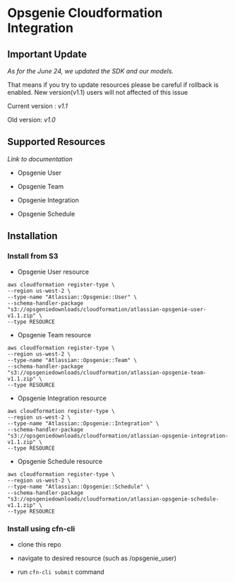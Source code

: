 # Opsgenie Cloudformation Integration


## Important Update

*As for the June 24, we updated the SDK and our models.*

That means if you try to update resources please be careful if rollback is enabled. 
New version(v1.1) users will not affected of this issue

Current version : *v1.1*

Old version: *v1.0*

## Supported Resources


*Link to documentation*
 
- Opsgenie User

  
- Opsgenie Team


- Opsgenie Integration


- Opsgenie Schedule



## Installation

### Install from S3


- Opsgenie User resource
```
aws cloudformation register-type \
--region us-west-2 \
--type-name "Atlassian::Opsgenie::User" \
--schema-handler-package "s3://opsgeniedownloads/cloudformation/atlassian-opsgenie-user-v1.1.zip" \
--type RESOURCE
```

- Opsgenie Team resource
```
aws cloudformation register-type \
--region us-west-2 \
--type-name "Atlassian::Opsgenie::Team" \
--schema-handler-package "s3://opsgeniedownloads/cloudformation/atlassian-opsgenie-team-v1.1.zip" \
--type RESOURCE
```


- Opsgenie Integration resource
```
aws cloudformation register-type \
--region us-west-2 \
--type-name "Atlassian::Opsgenie::Integration" \
--schema-handler-package "s3://opsgeniedownloads/cloudformation/atlassian-opsgenie-integration-v1.1.zip" \
--type RESOURCE
```


- Opsgenie Schedule resource
```
aws cloudformation register-type \
--region us-west-2 \
--type-name "Atlassian::Opsgenie::Schedule" \
--schema-handler-package "s3://opsgeniedownloads/cloudformation/atlassian-opsgenie-schedule-v1.1.zip" \
--type RESOURCE
```


### Install using cfn-cli

- clone this repo

- navigate to desired resource (such as /opsgenie_user)

- run `cfn-cli submit` command 
